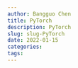 ```yaml
---
author: Bangguo Chen
title: PyTorch
description: PyTorch
slug: slug-PyTorch
date: 2022-01-15
categories:
tags: 
---
```


